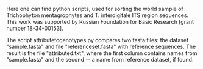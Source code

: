 Here one can find python scripts, used for sorting the world sample of Trichophyton mentagrophytes and T. interdigitale ITS region sequences. This work was supported by Russian Foundation for Basic Research [grant number 18-34-00153].

The script attributetogenotypes.py compares two fasta files: the dataset "sample.fasta" and file "referenceset.fasta" with reference sequences. The result is the file "attributed.txt", where the first column contains names from "sample.fasta" and the second -- a name from reference dataset, if found.
